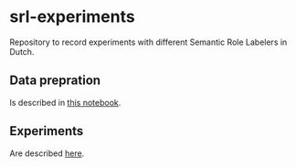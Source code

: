 # srl-experiments
Repository to record experiments with different Semantic Role Labelers in Dutch.

## Data prepration
Is described in [this notebook](https://github.com/Filter-Bubble/srl-experiments/blob/master/DataPreperation.ipynb).

## Experiments
Are described [here](https://github.com/Filter-Bubble/srl-experiments/blob/master/Experiments.md).
